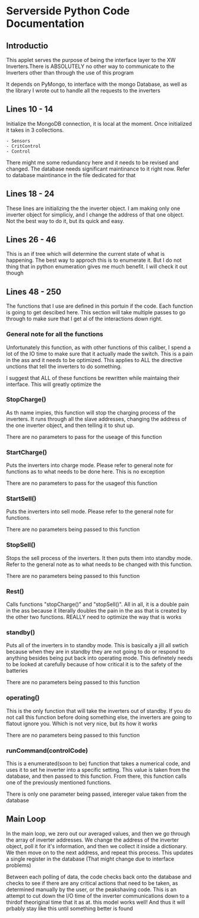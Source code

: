 # Serverside Python Code Documentation

## Introductio

This applet serves the purpose of being the interface layer to the XW Inverters.There is ABSOLUTELY no other way to communicate to the Inverters other than through the use of this program

It depends on PyMongo, to interface with the mongo Database, as well as the library I wrote out to handle all the requests to the inverters

## Lines 10 - 14

Initialize the MongoDB connection, it is local at the moment. Once initialized it takes in 3 collections. 
    
    - Sensors
    - CritControl
    - Control

There might me some redundancy here and it needs to be revised and changed. The database needs significant maintinance to it right now. Refer to database maintinance in the file dedicated for that

## Lines 18 - 24

These lines are initializing the the inverter object. I am making only one inverter object for simpliciy, and I change the address of that one object. Not the best way to do it, but its quick and easy.

## Lines 26 - 46

This is an if tree which will determine the current state of what is happening. The best way to approch this is to enumerate it. But I do not thing that in python enumeration gives me much benefit. I will check it out though


## Lines 48 - 250 

The functions that I use are defined in this portuin if the code. Each function is going to get descibed here. This section will take multiple passes to go through to make sure that I get al of the interactions down right. 

### General note for all the functions 

Unfortunately this function, as with other functions of this caliber, I spend a lot of the IO time to make sure that it actually made the switch. This is a pain in the ass and it needs to be optimized. This applies to ALL the directive unctions that tell the inverters to do something. 

I suggest that ALL of these functions be rewritten while maintaing their interface. This will greatly optimize the 

### StopCharge()
As th name impies, this function will stop the charging process of the inverters. It runs through all the slave addresses, changing the address of the one inverter object, and then telling it to shut up. 

There are no parameters to pass for the useage of this function

### StartCharge()
Puts the inverters into charge mode. Please refer to general note for functions as to what needs to be done here. This is no exception

There are no parameters to pass for the usageof this function

### StartSell()

Puts the inverters into sell mode. Please refer to the general note for functions. 

There are no parameters being passed to this function

### StopSell()

Stops the sell process of the inverters. It then puts them into standby mode. Refer to the general note as to what needs to be changed with this function. 

There are no parameters being passed to this function

### Rest()

Calls functions "stopCharge()" and "stopSell()". All in all, it is a double pain in the ass because it literally doubles the pain in the ass that is created by the other two functions. REALLY need to optimize the way that is works

### standby()

Puts all of the inverters in to standby mode. This is basically a jill all swtich because when they are in standby they are not going to do or respond to anything besides being put back into operating mode. This definetely needs to be looked at carefully because of how critical it is to the safety of the batteries

There are no parameters being passed to this function

### operating()

This is the only function that will take the inverters out of standby. If you do not call this function before doing something else, the inverters are going to flatout ignore you. Which is not very nice, but its how it works

There are no parameters being passed to this function


### runCommand(controlCode)

This is a enumerated(soon to be) function that takes a numerical code, and uses it to set he inverter into a specific setting. This value is taken from the database, and then passed to this function. From there, this function calls one of the previously mentioned functions. 

There is only one parameter being passed, intereger value taken from the database

## Main Loop 

In the main loop, we zero out our averaged values, and then we go through the array of inverter addresses. We change the address of the inverter object, poll it for it's information, and then we collect it inside a dictionary. We then move on to the next address, and repeat this process. This updates a single register in the database (That might change due to interface problems) 

Between each polling of data, the code checks back onto the database and checks to see if there are any critical actions that need to be taken, as determined manually by the user, or the peakshaving code. This is an attempt to cut down the I/O time of the inverter communications down to a thirdof theoriginal time that it as at. this model works well! And thus it will prbably stay like this until something better is found


